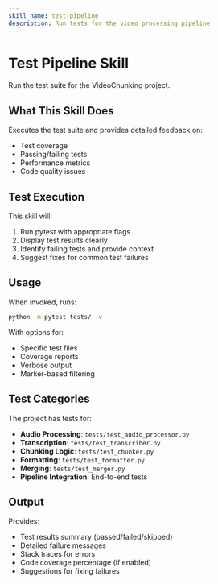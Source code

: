 ```yaml
---
skill_name: test-pipeline
description: Run tests for the video processing pipeline
---
```


# Test Pipeline Skill

Run the test suite for the VideoChunking project.

## What This Skill Does

Executes the test suite and provides detailed feedback on:
- Test coverage
- Passing/failing tests
- Performance metrics
- Code quality issues

## Test Execution

This skill will:
1. Run pytest with appropriate flags
2. Display test results clearly
3. Identify failing tests and provide context
4. Suggest fixes for common test failures

## Usage

When invoked, runs:
```bash
python -m pytest tests/ -v
```

With options for:
- Specific test files
- Coverage reports
- Verbose output
- Marker-based filtering

## Test Categories

The project has tests for:
- **Audio Processing**: `tests/test_audio_processor.py`
- **Transcription**: `tests/test_transcriber.py`
- **Chunking Logic**: `tests/test_chunker.py`
- **Formatting**: `tests/test_formatter.py`
- **Merging**: `tests/test_merger.py`
- **Pipeline Integration**: End-to-end tests

## Output

Provides:
- Test results summary (passed/failed/skipped)
- Detailed failure messages
- Stack traces for errors
- Code coverage percentage (if enabled)
- Suggestions for fixing failures

